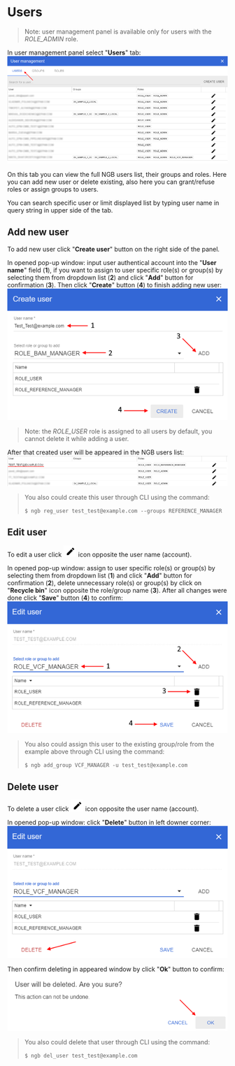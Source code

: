 # Users
> Note: user management panel is available only for users with the *ROLE_ADMIN* role.

In user management panel select "**Users**" tab:
![NGB User Management](images/um-users-1.png)

On this tab you can view the full NGB users list, their groups and roles. Here you can add new user or delete existing, also here you can grant/refuse roles or assign groups to users.

You can search specific user or limit displayed list by typing user name in query string in upper side of the tab.

## Add new user
To add new user click "**Create user**" button on the right side of the panel.

In opened pop-up window: input user authentical account into the "**User name**" field (**1**), if you want to assign to user specific role(s) or group(s) by selecting them from dropdown list (**2**) and click "**Add**" button for confirmation (**3**). Then click "**Create**" button (**4**) to finish adding new user:
![NGB User Management](images/um-users-2.png)
> Note: the *ROLE_USER* role is assigned to all users by default, you cannot delete it while adding a user.

After that created user will be appeared in the NGB users list:
![NGB User Management](images/um-users-3.png)

> You also could create this user through CLI using the command:
> ```
> $ ngb reg_user test_test@example.com --groups REFERENCE_MANAGER
> ```

## Edit user
To edit a user click ![NGB User Management](images/um-users-4.png) icon opposite the user name (account).

In opened pop-up window: assign to user specific role(s) or group(s) by selecting them from dropdown list (**1**) and click "**Add**" button for confirmation (**2**), delete unnecessary role(s) or group(s) by click on "**Recycle bin**" icon opposite the role/group name (**3**). After all changes were done click "**Save**" button (**4**) to confirm:
![NGB User Management](images/um-users-5.png)

> You also could assign this user to the existing group/role from the example above through CLI using the command:
> ```
> $ ngb add_group VCF_MANAGER -u test_test@example.com
> ```

## Delete user
To delete a user click ![NGB User Management](images/um-users-4.png) icon opposite the user name (account).

In opened pop-up window: click "**Delete**" button in left downer corner:
![NGB User Management](images/um-users-6.png)

Then confirm deleting in appeared window by click "**Ok**" button to confirm:
![NGB User Management](images/um-users-7.png)

> You also could delete that user through CLI using the command:
> ```
> $ ngb del_user test_test@example.com
> ```